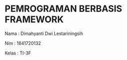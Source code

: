 # PEMROGRAMAN BERBASIS FRAMEWORK

Nama      : Dimahyanti Dwi Lestariningsih

Nim       : 1841720132

Kelas     : TI-3F
